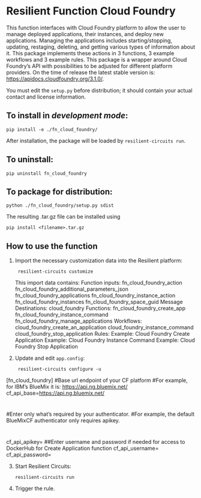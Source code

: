 # Resilient Function Cloud Foundry

This function interfaces with Cloud Foundry platform to allow the user to manage deployed applications, their instances, and deploy new applications. Managing the applications includes starting/stopping, updating, restaging, deleting, and getting various types of information about it. This package implements these actions in 3 functions, 3 example workflows and 3 example rules.
This package is a wrapper around Cloud Foundry’s API with possibilities to be adjusted for different platform providers. On the time of release the latest stable version is: https://apidocs.cloudfoundry.org/3.1.0/. 


You must edit the `setup.py` before distribution;
it should contain your actual contact and license information.

## To install in *development mode*:

    pip install -e ./fn_cloud_foundry/

After installation, the package will be loaded by `resilient-circuits run`.


## To uninstall:

    pip uninstall fn_cloud_foundry


## To package for distribution:

    python ./fn_cloud_foundry/setup.py sdist

The resulting .tar.gz file can be installed using

    pip install <filename>.tar.gz

## How to use the function

1. Import the necessary customization data into the Resilient platform:

		resilient-circuits customize
    This import data contains:
       Function inputs:
         fn_cloud_foundry_action
         fn_cloud_foundry_additional_parameters_json
         fn_cloud_foundry_applications
         fn_cloud_foundry_instance_action
         fn_cloud_foundry_instances
         fn_cloud_foundry_space_guid
       Message Destinations:
         cloud_foundry
       Functions:
         fn_cloud_foundry_create_app
         fn_cloud_foundry_instance_command
         fn_cloud_foundry_manage_applications
       Workflows:
         cloud_foundry_create_an_application
         cloud_foundry_instance_command
         cloud_foundry_stop_application
       Rules:
         Example: Cloud Foundry Create Application
         Example: Cloud Foundry Instance Command
         Example: Cloud Foundry Stop Application
		
2. Update and edit `app.config`:

		resilient-circuits configure -u
[fn_cloud_foundry]
#Base url endpoint of your CF platform
#For example, for IBM’s BlueMix it is: https://api.ng.bluemix.net/
cf_api_base=https://api.ng.bluemix.net/
#
#Enter only what’s required by your authenticator.
#For example, the default BlueMixCF authenticator only requires apikey.
#
cf_api_apikey=
##Enter username and password if needed for access to DockerHub for Create Application function
cf_api_username=
cf_api_password=


3. Start Resilient Circuits:
    ```
    resilient-circuits run
    ```

4. Trigger the rule.
